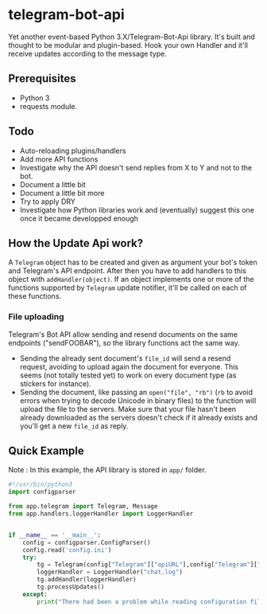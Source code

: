 # telegram-bot-api
Yet another event-based Python 3.X/Telegram-Bot-Api library. It's built and thought to be modular and plugin-based. Hook your own Handler and it'll receive updates according to the message type.

## Prerequisites
- Python 3
- requests module.

## Todo
- Auto-reloading plugins/handlers
- Add more API functions
- Investigate why the API doesn't send replies from X to Y and not to the bot.
- Document a little bit
- Document a little bit more
- Try to apply DRY
- Investigate how Python libraries work and (eventually) suggest this one once it became developped enough

## How the Update Api work?
A `Telegram` object has to be created and given as argument your bot's token and Telegram's API endpoint. After then you have to add handlers to this object with `addHandler(object)`. If an object implements one or more of the functions supported by `Telegram` update notifier, it'll be called on each of these functions.

### File uploading
Telegram's Bot API allow sending and resend documents on the same endpoints ("sendFOOBAR"), so the library functions act the same way.

- Sending the already sent document's `file_id` will send a resend request, avoiding to upload again the document for everyone. This seems (not totally tested yet) to work on every document type (as stickers for instance).
- Sending the document, like passing an `open("file", "rb")` (`rb` to avoid errors when trying to decode Unicode in binary files) to the function will upload the file to the servers. Make sure that your file hasn't been already downloaded as the servers doesn't check if it already exists and you'll get a new `file_id` as reply.

## Quick Example

Note : In this example, the API library is stored in `app/` folder.

```python
#!/usr/bin/python3
import configparser

from app.telegram import Telegram, Message
from app.handlers.loggerHandler import LoggerHandler


if __name__ == '__main__':
    config = configparser.ConfigParser()
    config.read('config.ini')
    try:
        tg = Telegram(config["Telegram"]["apiURL"],config["Telegram"]["token"])
        loggerHandler = LoggerHandler("chat.log")
        tg.addHandler(loggerHandler)
        tg.processUpdates()
    except:
        print("There had been a problem while reading configuration file, please make sure that a config.ini file exists in the same folder than this one and that it follow the right configuration structure.")
```

